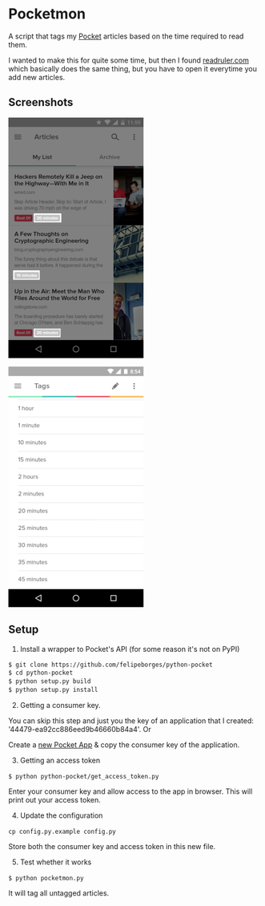 
# Pocketmon

A script that tags my [Pocket](http://getpocket.com/) articles based on the time required to read them.

I wanted to make this for quite some time, but then I found [readruler.com](http://readruler.com/) which basically does the same thing, but you have to open it everytime you add new articles.

## Screenshots

![Tags on each article](screenshots/article_list.png)

![Tags list](screenshots/tag_list.png)

## Setup

1. Install a wrapper to Pocket's API (for some reason it's not on PyPI)

```bash
$ git clone https://github.com/felipeborges/python-pocket
$ cd python-pocket
$ python setup.py build
$ python setup.py install
```

2. Getting a consumer key.

You can skip this step and just you the key of an application that I created: '44479-ea92cc886eed9b46660b84a4'. Or

Create a [new Pocket App](http://getpocket.com/developer/apps/new) & copy the consumer key of the application.

3. Getting an access token

`$ python python-pocket/get_access_token.py`

Enter your consumer key and allow access to the app in browser. This will print out your access token.

4. Update the configuration

`cp config.py.example config.py`

Store both the consumer key and access token in this new file.

5. Test whether it works

`$ python pocketmon.py`

It will tag all untagged articles.
